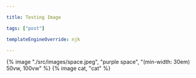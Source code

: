 ```yaml
---

title: Testing Image

tags: ["post"]

templateEngineOverride: njk

---
```


{% image "./src/images/space.jpeg", "purple space", "(min-width: 30em) 50vw, 100vw" %}
{% image cat, "cat" %}